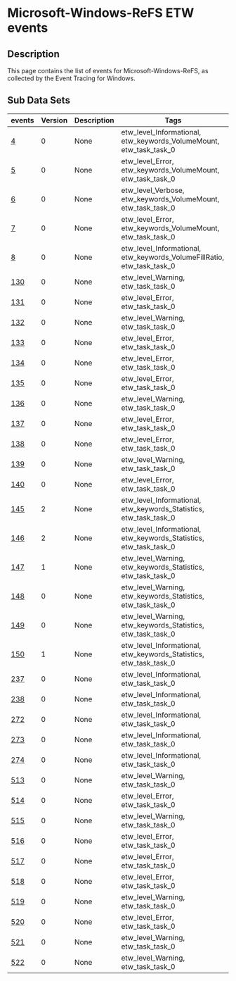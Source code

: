 # Microsoft-Windows-ReFS ETW events

## Description
This page contains the list of events for Microsoft-Windows-ReFS, as collected by the Event Tracing for Windows.

## Sub Data Sets
|events|Version|Description|Tags|
|---|---|---|---|
|[4](events/event-4.md)|0|None|etw_level_Informational, etw_keywords_VolumeMount, etw_task_task_0|
|[5](events/event-5.md)|0|None|etw_level_Error, etw_keywords_VolumeMount, etw_task_task_0|
|[6](events/event-6.md)|0|None|etw_level_Verbose, etw_keywords_VolumeMount, etw_task_task_0|
|[7](events/event-7.md)|0|None|etw_level_Error, etw_keywords_VolumeMount, etw_task_task_0|
|[8](events/event-8.md)|0|None|etw_level_Informational, etw_keywords_VolumeFillRatio, etw_task_task_0|
|[130](events/event-130.md)|0|None|etw_level_Warning, etw_task_task_0|
|[131](events/event-131.md)|0|None|etw_level_Error, etw_task_task_0|
|[132](events/event-132.md)|0|None|etw_level_Warning, etw_task_task_0|
|[133](events/event-133.md)|0|None|etw_level_Error, etw_task_task_0|
|[134](events/event-134.md)|0|None|etw_level_Error, etw_task_task_0|
|[135](events/event-135.md)|0|None|etw_level_Error, etw_task_task_0|
|[136](events/event-136.md)|0|None|etw_level_Warning, etw_task_task_0|
|[137](events/event-137.md)|0|None|etw_level_Error, etw_task_task_0|
|[138](events/event-138.md)|0|None|etw_level_Error, etw_task_task_0|
|[139](events/event-139.md)|0|None|etw_level_Warning, etw_task_task_0|
|[140](events/event-140.md)|0|None|etw_level_Error, etw_task_task_0|
|[145](events/event-145_v2.md)|2|None|etw_level_Informational, etw_keywords_Statistics, etw_task_task_0|
|[146](events/event-146_v2.md)|2|None|etw_level_Informational, etw_keywords_Statistics, etw_task_task_0|
|[147](events/event-147_v1.md)|1|None|etw_level_Warning, etw_keywords_Statistics, etw_task_task_0|
|[148](events/event-148.md)|0|None|etw_level_Warning, etw_keywords_Statistics, etw_task_task_0|
|[149](events/event-149.md)|0|None|etw_level_Warning, etw_keywords_Statistics, etw_task_task_0|
|[150](events/event-150_v1.md)|1|None|etw_level_Informational, etw_keywords_Statistics, etw_task_task_0|
|[237](events/event-237.md)|0|None|etw_level_Informational, etw_task_task_0|
|[238](events/event-238.md)|0|None|etw_level_Informational, etw_task_task_0|
|[272](events/event-272.md)|0|None|etw_level_Informational, etw_task_task_0|
|[273](events/event-273.md)|0|None|etw_level_Informational, etw_task_task_0|
|[274](events/event-274.md)|0|None|etw_level_Informational, etw_task_task_0|
|[513](events/event-513.md)|0|None|etw_level_Warning, etw_task_task_0|
|[514](events/event-514.md)|0|None|etw_level_Error, etw_task_task_0|
|[515](events/event-515.md)|0|None|etw_level_Warning, etw_task_task_0|
|[516](events/event-516.md)|0|None|etw_level_Error, etw_task_task_0|
|[517](events/event-517.md)|0|None|etw_level_Error, etw_task_task_0|
|[518](events/event-518.md)|0|None|etw_level_Error, etw_task_task_0|
|[519](events/event-519.md)|0|None|etw_level_Warning, etw_task_task_0|
|[520](events/event-520.md)|0|None|etw_level_Error, etw_task_task_0|
|[521](events/event-521.md)|0|None|etw_level_Warning, etw_task_task_0|
|[522](events/event-522.md)|0|None|etw_level_Warning, etw_task_task_0|
